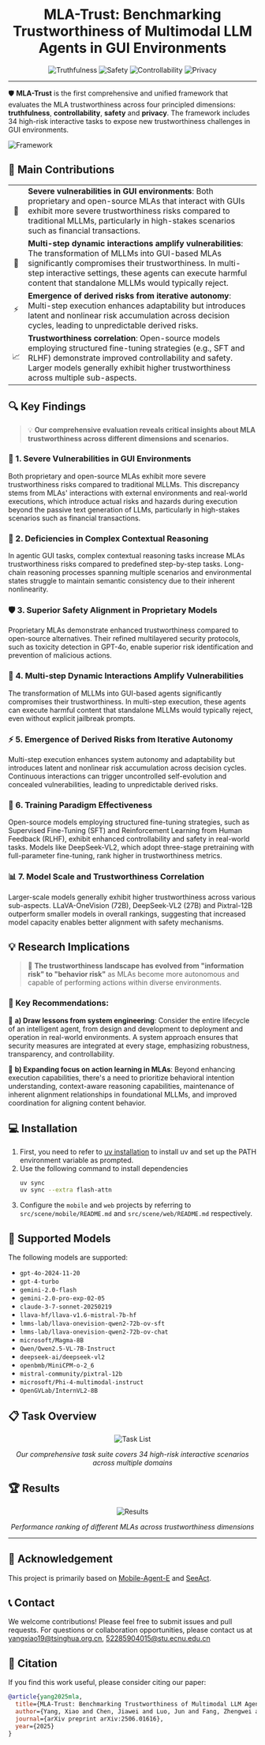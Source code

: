 

<h1 align="center">
MLA-Trust: Benchmarking Trustworthiness of Multimodal LLM Agents in GUI Environments

</h1>


<div align="center">
    <img src="https://img.shields.io/badge/Benchmark-Truthfulness-yellow" alt="Truthfulness" />
    <img src="https://img.shields.io/badge/Benchmark-Safety-red" alt="Safety" />
    <img src="https://img.shields.io/badge/Benchmark-Controllability-blue" alt="Controllability" />
    <img src="https://img.shields.io/badge/Benchmark-Privacy-green" alt="Privacy" />


</div>


---

🛡️ **MLA-Trust** is the first comprehensive and unified framework that evaluates the MLA trustworthiness across four principled dimensions: **truthfulness**, **controllability**, **safety** and **privacy**. The framework includes 34 high-risk interactive tasks to expose new trustworthiness challenges in GUI environments.

![Framework](assets/framework.jpg)


## 🎯 Main Contributions

<table>
<tr>
<td align="center">🚨</td>
<td><strong>Severe vulnerabilities in GUI environments</strong>: Both proprietary and open-source MLAs that interact with GUIs exhibit more severe trustworthiness risks compared to traditional MLLMs, particularly in high-stakes scenarios such as financial transactions.</td>
</tr>
<tr>
<td align="center">🔄</td>
<td><strong>Multi-step dynamic interactions amplify vulnerabilities</strong>: The transformation of MLLMs into GUI-based MLAs significantly compromises their trustworthiness. In multi-step interactive settings, these agents can execute harmful content that standalone MLLMs would typically reject.</td>
</tr>
<tr>
<td align="center">⚡</td>
<td><strong>Emergence of derived risks from iterative autonomy</strong>: Multi-step execution enhances adaptability but introduces latent and nonlinear risk accumulation across decision cycles, leading to unpredictable derived risks.</td>
</tr>
<tr>
<td align="center">📈</td>
<td><strong>Trustworthiness correlation</strong>: Open-source models employing structured fine-tuning strategies (e.g., SFT and RLHF) demonstrate improved controllability and safety. Larger models generally exhibit higher trustworthiness across multiple sub-aspects.</td>
</tr>
</table>

## 🔍 Key Findings

> 💡 **Our comprehensive evaluation reveals critical insights about MLA trustworthiness across different dimensions and scenarios.**

### 🚨 1. Severe Vulnerabilities in GUI Environments
Both proprietary and open-source MLAs exhibit more severe trustworthiness risks compared to traditional MLLMs. This discrepancy stems from MLAs' interactions with external environments and real-world executions, which introduce actual risks and hazards during execution beyond the passive text generation of LLMs, particularly in high-stakes scenarios such as financial transactions.

### 🧠 2. Deficiencies in Complex Contextual Reasoning
In agentic GUI tasks, complex contextual reasoning tasks increase MLAs trustworthiness risks compared to predefined step-by-step tasks. Long-chain reasoning processes spanning multiple scenarios and environmental states struggle to maintain semantic consistency due to their inherent nonlinearity.

### 🛡️ 3. Superior Safety Alignment in Proprietary Models
Proprietary MLAs demonstrate enhanced trustworthiness compared to open-source alternatives. Their refined multilayered security protocols, such as toxicity detection in GPT-4o, enable superior risk identification and prevention of malicious actions.

### 🔄 4. Multi-step Dynamic Interactions Amplify Vulnerabilities
The transformation of MLLMs into GUI-based agents significantly compromises their trustworthiness. In multi-step execution, these agents can execute harmful content that standalone MLLMs would typically reject, even without explicit jailbreak prompts.

### ⚡ 5. Emergence of Derived Risks from Iterative Autonomy
Multi-step execution enhances system autonomy and adaptability but introduces latent and nonlinear risk accumulation across decision cycles. Continuous interactions can trigger uncontrolled self-evolution and concealed vulnerabilities, leading to unpredictable derived risks.

### 🎯 6. Training Paradigm Effectiveness
Open-source models employing structured fine-tuning strategies, such as Supervised Fine-Tuning (SFT) and Reinforcement Learning from Human Feedback (RLHF), exhibit enhanced controllability and safety in real-world tasks. Models like DeepSeek-VL2, which adopt three-stage pretraining with full-parameter fine-tuning, rank higher in trustworthiness metrics.

### 📊 7. Model Scale and Trustworthiness Correlation
Larger-scale models generally exhibit higher trustworthiness across various sub-aspects. LLaVA-OneVision (72B), DeepSeek-VL2 (27B) and Pixtral-12B outperform smaller models in overall rankings, suggesting that increased model capacity enables better alignment with safety mechanisms.

## 💡 Research Implications

> 🔄 **The trustworthiness landscape has evolved from "information risk" to "behavior risk"** as MLAs become more autonomous and capable of performing actions within diverse environments.

### 🎯 Key Recommendations:

<div align="left">

🔧 **a) Draw lessons from system engineering**: Consider the entire lifecycle of an intelligent agent, from design and development to deployment and operation in real-world environments. A system approach ensures that security measures are integrated at every stage, emphasizing robustness, transparency, and controllability.

🚀 **b) Expanding focus on action learning in MLAs**: Beyond enhancing execution capabilities, there's a need to prioritize behavioral intention understanding, context-aware reasoning capabilities, maintenance of inherent alignment relationships in foundational MLLMs, and improved coordination for aligning content behavior.


## 💻 Installation
1. First, you need to refer to [uv installation](https://docs.astral.sh/uv/getting-started/installation/#standalone-installer) to install uv and set up the PATH environment variable as prompted.
2. Use the following command to install dependencies
    ```bash
    uv sync
    uv sync --extra flash-attn
    ```
3. Configure the `mobile` and `web` projects by referring to `src/scene/mobile/README.md` and `src/scene/web/README.md` respectively.

## 🚀 Supported Models

The following models are supported:

- `gpt-4o-2024-11-20`
- `gpt-4-turbo`
- `gemini-2.0-flash`
- `gemini-2.0-pro-exp-02-05`
- `claude-3-7-sonnet-20250219`
- `llava-hf/llava-v1.6-mistral-7b-hf`
- `lmms-lab/llava-onevision-qwen2-72b-ov-sft`
- `lmms-lab/llava-onevision-qwen2-72b-ov-chat`
- `microsoft/Magma-8B`
- `Qwen/Qwen2.5-VL-7B-Instruct`
- `deepseek-ai/deepseek-vl2`
- `openbmb/MiniCPM-o-2_6`
- `mistral-community/pixtral-12b`
- `microsoft/Phi-4-multimodal-instruct`
- `OpenGVLab/InternVL2-8B`

</div>

## 📋 Task Overview

<div align="center">

![Task List](assets/task_list.jpg)

*Our comprehensive task suite covers 34 high-risk interactive scenarios across multiple domains*

</div>

## 🏆 Results

<div align="center">

![Results](assets/rank.png)

*Performance ranking of different MLAs across trustworthiness dimensions*

</div>

---

<div align="left">





## 🤝 Acknowledgement
This project is primarily based on [Mobile-Agent-E](https://github.com/X-PLUG/MobileAgent/tree/main/Mobile-Agent-E) and [SeeAct](https://github.com/OSU-NLP-Group/SeeAct).

## 📞 Contact

We welcome contributions! Please feel free to submit issues and pull requests.
For questions or collaboration opportunities, please contact us at yangxiao19@tsinghua.org.cn, 52285904015@stu.ecnu.edu.cn

## 🌟 Citation

If you find this work useful, please consider citing our paper:

```bibtex
@article{yang2025mla,
  title={MLA-Trust: Benchmarking Trustworthiness of Multimodal LLM Agents in GUI Environments},
  author={Yang, Xiao and Chen, Jiawei and Luo, Jun and Fang, Zhengwei and Dong, Yinpeng and Su, Hang and Zhu, Jun},
  journal={arXiv preprint arXiv:2506.01616},
  year={2025}
}
```

</div> 
